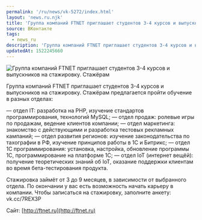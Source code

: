 ```yaml
---
permalink: '/ru/news/vk-5272/index.html'
layout: 'news.ru.njk'
title: 'Группа компаний FTNET приглашает студентов 3-4 курсов и выпускников на стажировку.'
source: ВКонтакте
tags:
  - news_ru
description: 'Группа компаний FTNET приглашает студентов 3-4 курсов и выпускников на стажировку.'
updatedAt: 1522245660
---
```

![Группа компаний FTNET приглашает студентов 3-4 курсов и выпускников на стажировку. Стажёрам](https://sun9-63.userapi.com/impf/c846417/v846417576/ea15/1FGH7izKlm8.jpg?size=900x600&quality=96&proxy=1&sign=dd95064f04d6b41d02f77164b3f8397c&c_uniq_tag=6xcW7EAJpYoywSOixQJabDShCjxjmeQ32n7yThK0tUY&type=album)

Группа компаний FTNET приглашает студентов 3-4 курсов и выпускников на стажировку. Стажёрам предлагается пройти обучение в разных отделах:

— отдел IT: разработка на PHP, изучение стандартов программирования, технологий MySQL;
— отдел продаж: ролевые игры по продажам, ведение клиентов компании;
— отдел маркетинга: знакомство с действующими и разработка тестовых рекламных кампаний;
— отдел развития регионов: изучение законодательства по тахографии в РФ, изучение принципов работы в 1С и Битрикс;
— отдел 1С программирования: установка, настройка, обновление программы 1С, программирование на платформе 1С;
— отдел IoT (интернет вещёй): получение теоретических знаний об IoT, оказание поддержки клиентам во время бета-тестирования продукта.

Стажировка займёт от 3 до 9 месяцев, в зависимости от выбранного отдела. По окончании у вас есть возможность начать карьеру в компании.
Чтобы записаться на стажировку, заполните анкету: vk.cc/7REX3P

Сайт: [http://ftnet.ru](http://ftnet.ru)
